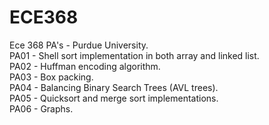 # ECE368
Ece 368 PA's - Purdue University.     
PA01 - Shell sort implementation in both array and linked list.  
PA02 - Huffman encoding algorithm.  
PA03 - Box packing.  
PA04 - Balancing Binary Search Trees (AVL trees).  
PA05 - Quicksort and merge sort implementations.  
PA06 - Graphs.  
